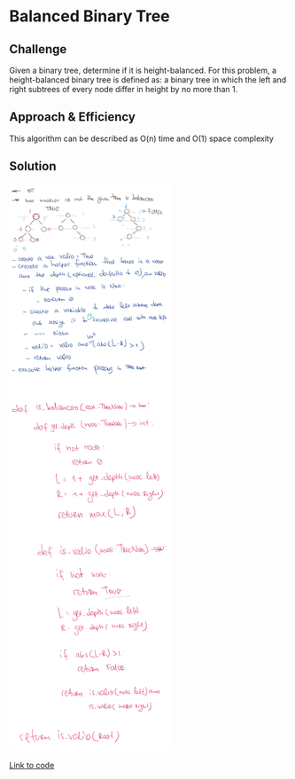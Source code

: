 # Balanced Binary Tree

## Challenge

Given a binary tree, determine if it is height-balanced.
For this problem, a height-balanced binary tree is defined as:
a binary tree in which the left and right subtrees of every node differ in height by no more than 1.

## Approach & Efficiency

This algorithm can be described as O(n) time and O(1) space complexity

## Solution
<img src="../../assets/balanced_binary_tree.png" alt="Whiteboard Solution" style="max-width:100%;">

<a href="../../challenges/balanced_binary_tree/balanced_binary_tree.py">Link to code</a>